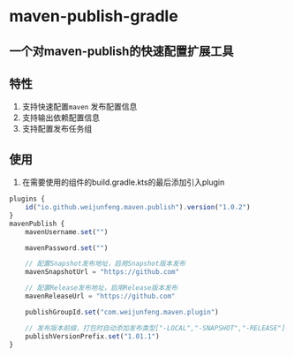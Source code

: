 # maven-publish-gradle
## **一个对maven-publish的快速配置扩展工具**

## **特性**

1. 支持快速配置`maven` 发布配置信息
2. 支持输出依赖配置信息
3. 支持配置发布任务组

## 使用

1. 在需要使用的组件的build.gradle.kts的最后添加引入plugin

```jsx
plugins {
    id("io.github.weijunfeng.maven.publish").version("1.0.2")
}
mavenPublish {
    mavenUsername.set("")

    mavenPassword.set("")

    // 配置Snapshot发布地址，启用Snapshot版本发布
    mavenSnapshotUrl = "https://github.com" 

    // 配置Release发布地址，启用Release版本发布
    mavenReleaseUrl = "https://github.com"

    publishGroupId.set("com.weijunfeng.maven.plugin")

    // 发布版本前缀，打包时自动添加发布类型["-LOCAL","-SNAPSHOT","-RELEASE"]
    publishVersionPrefix.set("1.01.1")
}
```